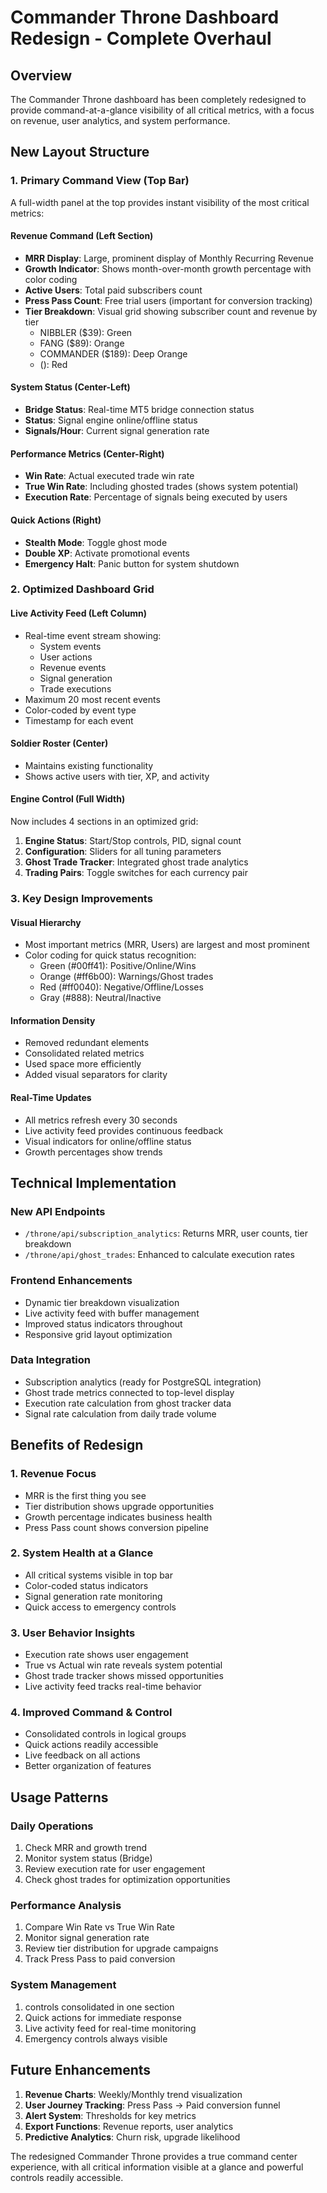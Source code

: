 # Commander Throne Dashboard Redesign - Complete Overhaul

## Overview
The Commander Throne dashboard has been completely redesigned to provide command-at-a-glance visibility of all critical metrics, with a focus on revenue, user analytics, and system performance.

## New Layout Structure

### 1. **Primary Command View (Top Bar)**
A full-width panel at the top provides instant visibility of the most critical metrics:

#### Revenue Command (Left Section)
- **MRR Display**: Large, prominent display of Monthly Recurring Revenue
- **Growth Indicator**: Shows month-over-month growth percentage with color coding
- **Active Users**: Total paid subscribers count
- **Press Pass Count**: Free trial users (important for conversion tracking)
- **Tier Breakdown**: Visual grid showing subscriber count and revenue by tier
  - NIBBLER ($39): Green
  - FANG ($89): Orange  
  - COMMANDER ($189): Deep Orange
  - (): Red

#### System Status (Center-Left)
- **Bridge Status**: Real-time MT5 bridge connection status
- **Status**: Signal engine online/offline status
- **Signals/Hour**: Current signal generation rate

#### Performance Metrics (Center-Right)
- **Win Rate**: Actual executed trade win rate
- **True Win Rate**: Including ghosted trades (shows system potential)
- **Execution Rate**: Percentage of signals being executed by users

#### Quick Actions (Right)
- **Stealth Mode**: Toggle ghost mode
- **Double XP**: Activate promotional events
- **Emergency Halt**: Panic button for system shutdown

### 2. **Optimized Dashboard Grid**

#### Live Activity Feed (Left Column)
- Real-time event stream showing:
  - System events
  - User actions
  - Revenue events
  - Signal generation
  - Trade executions
- Maximum 20 most recent events
- Color-coded by event type
- Timestamp for each event

#### Soldier Roster (Center)
- Maintains existing functionality
- Shows active users with tier, XP, and activity

#### Engine Control (Full Width)
Now includes 4 sections in an optimized grid:
1. **Engine Status**: Start/Stop controls, PID, signal count
2. **Configuration**: Sliders for all tuning parameters
3. **Ghost Trade Tracker**: Integrated ghost trade analytics
4. **Trading Pairs**: Toggle switches for each currency pair

### 3. **Key Design Improvements**

#### Visual Hierarchy
- Most important metrics (MRR, Users) are largest and most prominent
- Color coding for quick status recognition:
  - Green (#00ff41): Positive/Online/Wins
  - Orange (#ff6b00): Warnings/Ghost trades
  - Red (#ff0040): Negative/Offline/Losses
  - Gray (#888): Neutral/Inactive

#### Information Density
- Removed redundant elements
- Consolidated related metrics
- Used space more efficiently
- Added visual separators for clarity

#### Real-Time Updates
- All metrics refresh every 30 seconds
- Live activity feed provides continuous feedback
- Visual indicators for online/offline status
- Growth percentages show trends

## Technical Implementation

### New API Endpoints
- `/throne/api/subscription_analytics`: Returns MRR, user counts, tier breakdown
- `/throne/api/ghost_trades`: Enhanced to calculate execution rates

### Frontend Enhancements
- Dynamic tier breakdown visualization
- Live activity feed with buffer management
- Improved status indicators throughout
- Responsive grid layout optimization

### Data Integration
- Subscription analytics (ready for PostgreSQL integration)
- Ghost trade metrics connected to top-level display
- Execution rate calculation from ghost tracker data
- Signal rate calculation from daily trade volume

## Benefits of Redesign

### 1. **Revenue Focus**
- MRR is the first thing you see
- Tier distribution shows upgrade opportunities
- Growth percentage indicates business health
- Press Pass count shows conversion pipeline

### 2. **System Health at a Glance**
- All critical systems visible in top bar
- Color-coded status indicators
- Signal generation rate monitoring
- Quick access to emergency controls

### 3. **User Behavior Insights**
- Execution rate shows user engagement
- True vs Actual win rate reveals system potential
- Ghost trade tracker shows missed opportunities
- Live activity feed tracks real-time behavior

### 4. **Improved Command & Control**
- Consolidated controls in logical groups
- Quick actions readily accessible
- Live feedback on all actions
- Better organization of features

## Usage Patterns

### Daily Operations
1. Check MRR and growth trend
2. Monitor system status (Bridge)
3. Review execution rate for user engagement
4. Check ghost trades for optimization opportunities

### Performance Analysis
1. Compare Win Rate vs True Win Rate
2. Monitor signal generation rate
3. Review tier distribution for upgrade campaigns
4. Track Press Pass to paid conversion

### System Management
1. controls consolidated in one section
2. Quick actions for immediate response
3. Live activity feed for real-time monitoring
4. Emergency controls always visible

## Future Enhancements

1. **Revenue Charts**: Weekly/Monthly trend visualization
2. **User Journey Tracking**: Press Pass → Paid conversion funnel
3. **Alert System**: Thresholds for key metrics
4. **Export Functions**: Revenue reports, user analytics
5. **Predictive Analytics**: Churn risk, upgrade likelihood

The redesigned Commander Throne provides a true command center experience, with all critical information visible at a glance and powerful controls readily accessible.